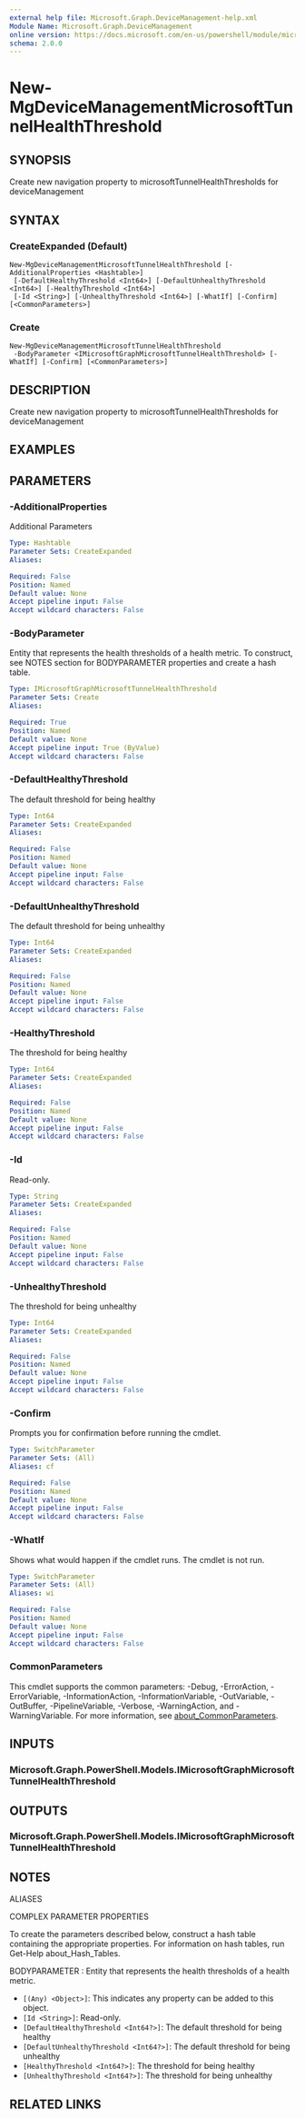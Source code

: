 ```yaml
---
external help file: Microsoft.Graph.DeviceManagement-help.xml
Module Name: Microsoft.Graph.DeviceManagement
online version: https://docs.microsoft.com/en-us/powershell/module/microsoft.graph.devicemanagement/new-mgdevicemanagementmicrosofttunnelhealththreshold
schema: 2.0.0
---
```


# New-MgDeviceManagementMicrosoftTunnelHealthThreshold

## SYNOPSIS
Create new navigation property to microsoftTunnelHealthThresholds for deviceManagement

## SYNTAX

### CreateExpanded (Default)
```
New-MgDeviceManagementMicrosoftTunnelHealthThreshold [-AdditionalProperties <Hashtable>]
 [-DefaultHealthyThreshold <Int64>] [-DefaultUnhealthyThreshold <Int64>] [-HealthyThreshold <Int64>]
 [-Id <String>] [-UnhealthyThreshold <Int64>] [-WhatIf] [-Confirm] [<CommonParameters>]
```

### Create
```
New-MgDeviceManagementMicrosoftTunnelHealthThreshold
 -BodyParameter <IMicrosoftGraphMicrosoftTunnelHealthThreshold> [-WhatIf] [-Confirm] [<CommonParameters>]
```

## DESCRIPTION
Create new navigation property to microsoftTunnelHealthThresholds for deviceManagement

## EXAMPLES

## PARAMETERS

### -AdditionalProperties
Additional Parameters

```yaml
Type: Hashtable
Parameter Sets: CreateExpanded
Aliases:

Required: False
Position: Named
Default value: None
Accept pipeline input: False
Accept wildcard characters: False
```

### -BodyParameter
Entity that represents the health thresholds of a health metric.
To construct, see NOTES section for BODYPARAMETER properties and create a hash table.

```yaml
Type: IMicrosoftGraphMicrosoftTunnelHealthThreshold
Parameter Sets: Create
Aliases:

Required: True
Position: Named
Default value: None
Accept pipeline input: True (ByValue)
Accept wildcard characters: False
```

### -DefaultHealthyThreshold
The default threshold for being healthy

```yaml
Type: Int64
Parameter Sets: CreateExpanded
Aliases:

Required: False
Position: Named
Default value: None
Accept pipeline input: False
Accept wildcard characters: False
```

### -DefaultUnhealthyThreshold
The default threshold for being unhealthy

```yaml
Type: Int64
Parameter Sets: CreateExpanded
Aliases:

Required: False
Position: Named
Default value: None
Accept pipeline input: False
Accept wildcard characters: False
```

### -HealthyThreshold
The threshold for being healthy

```yaml
Type: Int64
Parameter Sets: CreateExpanded
Aliases:

Required: False
Position: Named
Default value: None
Accept pipeline input: False
Accept wildcard characters: False
```

### -Id
Read-only.

```yaml
Type: String
Parameter Sets: CreateExpanded
Aliases:

Required: False
Position: Named
Default value: None
Accept pipeline input: False
Accept wildcard characters: False
```

### -UnhealthyThreshold
The threshold for being unhealthy

```yaml
Type: Int64
Parameter Sets: CreateExpanded
Aliases:

Required: False
Position: Named
Default value: None
Accept pipeline input: False
Accept wildcard characters: False
```

### -Confirm
Prompts you for confirmation before running the cmdlet.

```yaml
Type: SwitchParameter
Parameter Sets: (All)
Aliases: cf

Required: False
Position: Named
Default value: None
Accept pipeline input: False
Accept wildcard characters: False
```

### -WhatIf
Shows what would happen if the cmdlet runs.
The cmdlet is not run.

```yaml
Type: SwitchParameter
Parameter Sets: (All)
Aliases: wi

Required: False
Position: Named
Default value: None
Accept pipeline input: False
Accept wildcard characters: False
```

### CommonParameters
This cmdlet supports the common parameters: -Debug, -ErrorAction, -ErrorVariable, -InformationAction, -InformationVariable, -OutVariable, -OutBuffer, -PipelineVariable, -Verbose, -WarningAction, and -WarningVariable. For more information, see [about_CommonParameters](http://go.microsoft.com/fwlink/?LinkID=113216).

## INPUTS

### Microsoft.Graph.PowerShell.Models.IMicrosoftGraphMicrosoftTunnelHealthThreshold

## OUTPUTS

### Microsoft.Graph.PowerShell.Models.IMicrosoftGraphMicrosoftTunnelHealthThreshold

## NOTES

ALIASES

COMPLEX PARAMETER PROPERTIES

To create the parameters described below, construct a hash table containing the appropriate properties. For information on hash tables, run Get-Help about_Hash_Tables.


BODYPARAMETER <IMicrosoftGraphMicrosoftTunnelHealthThreshold>: Entity that represents the health thresholds of a health metric.
  - `[(Any) <Object>]`: This indicates any property can be added to this object.
  - `[Id <String>]`: Read-only.
  - `[DefaultHealthyThreshold <Int64?>]`: The default threshold for being healthy
  - `[DefaultUnhealthyThreshold <Int64?>]`: The default threshold for being unhealthy
  - `[HealthyThreshold <Int64?>]`: The threshold for being healthy
  - `[UnhealthyThreshold <Int64?>]`: The threshold for being unhealthy

## RELATED LINKS
